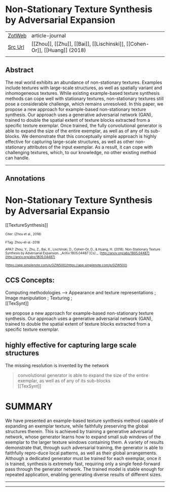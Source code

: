 
# Non-Stationary Texture Synthesis by Adversarial Expansion



|       |       |       |
|  ---  |  ---  |  ---  |
|   [ZotWeb](http://zotero.org/users/180474/items/DT8QF2CD)    | article-journal      |       |
|   [Src Url](http://arxiv.org/abs/1805.04487)    |  [[Zhou]], [[Zhu]], [[Bai]], [[Lischinski]], [[Cohen-Or]], [[Huang]] (2018)     |       |
|       |       |       |


## Abstract

The real world exhibits an abundance of non-stationary textures. Examples include textures with large-scale structures, as well as spatially variant and inhomogeneous textures. While existing example-based texture synthesis methods can cope well with stationary textures, non-stationary textures still pose a considerable challenge, which remains unresolved. In this paper, we propose a new approach for example-based non-stationary texture synthesis. Our approach uses a generative adversarial network (GAN), trained to double the spatial extent of texture blocks extracted from a specific texture exemplar. Once trained, the fully convolutional generator is able to expand the size of the entire exemplar, as well as of any of its sub-blocks. We demonstrate that this conceptually simple approach is highly effective for capturing large-scale structures, as well as other non-stationary attributes of the input exemplar. As a result, it can cope with challenging textures, which, to our knowledge, no other existing method can handle.

----

## Annotations

Non-Stationary Texture Synthesis by Adversarial Expansio
========================================================  
[[TextureSynthesis]] 





<font size=-3>Citer: (Zhou et al., 2018)

FTag: Zhou-et-al.-2018

APA7: Zhou, Y., Zhu, Z., Bai, X., Lischinski, D., Cohen-Or, D., & Huang, H. (2018). Non-Stationary Texture Synthesis by Adversarial Expansion. _ArXiv:1805.04487 [Cs] _. [http://arxiv.org/abs/1805.04487](http://arxiv.org/abs/1805.04487)

 [https://app.simplenote.com/p/GZW500](https://app.simplenote.com/p/GZW500)</font>



CCS Concepts:
-------------

Computing methodologies --> Appearance and texture representations ; Image manipulation ; Texturing ;  
[[TexSynt]] 





we propose a new approach for example-based non-stationary texture synthesis. Our approach uses a generative adversarial network (GAN), trained to double the spatial extent of texture blocks extracted from a specific texture exemplar.



highly effective for capturing large scale structures
-----------------------------------------------------



The missing resolution is invented by the network

>convolutional generator is able to expand the size of the entire exemplar, as well as of any of its sub-blocks  
[[TexSynt]] 





SUMMARY
=======



We have presented an example-based texture synthesis method capable of expanding an exemplar texture, while faithfully preserving the global structures therein. This is achieved by training a generative adversarial network, whose generator learns how to expand small sub windows of the exemplar to the larger texture windows containing them. A variety of results demonstrate that, through such adversarial training, the generator is able to faithfully repro-duce local patterns, as well as their global arrangements. Although a dedicated generator must be trained for each exemplar, once it is trained, synthesis is extremely fast, requiring only a single feed-forward pass through the generator network. The trained model is stable enough for repeated application, enabling generating diverse results of different sizes.






----

----

